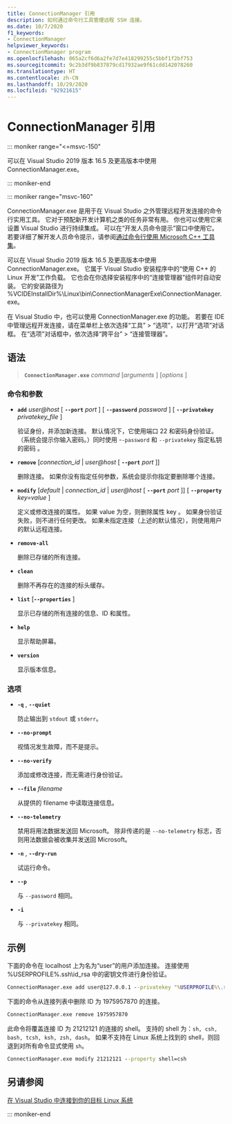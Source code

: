 ```yaml
---
title: ConnectionManager 引用
description: 如何通过命令行工具管理远程 SSH 连接。
ms.date: 10/7/2020
f1_keywords:
- ConnectionManager
helpviewer_keywords:
- ConnectionManager program
ms.openlocfilehash: 065a2cf6d6a2fe7d7e418299255c5bbf1f2bf753
ms.sourcegitcommit: 9c2b3df9b837879cd17932ae9f61cdd142078260
ms.translationtype: HT
ms.contentlocale: zh-CN
ms.lasthandoff: 10/29/2020
ms.locfileid: "92921615"
---
```

# <a name="connectionmanager-reference"></a>ConnectionManager 引用

::: moniker range="<=msvc-150"

可以在 Visual Studio 2019 版本 16.5 及更高版本中使用 ConnectionManager.exe。

::: moniker-end

::: moniker range="msvc-160"

ConnectionManager.exe 是用于在 Visual Studio 之外管理远程开发连接的命令行实用工具。 它对于预配新开发计算机之类的任务非常有用。 你也可以使用它来设置 Visual Studio 进行持续集成。 可以在“开发人员命令提示”窗口中使用它。 若要详细了解开发人员命令提示，请参阅[通过命令行使用 Microsoft C++ 工具集](../build/building-on-the-command-line.md)。

可以在 Visual Studio 2019 版本 16.5 及更高版本中使用 ConnectionManager.exe。 它属于 Visual Studio 安装程序中的“使用 C++ 的 Linux 开发”工作负载。 它也会在你选择安装程序中的“连接管理器”组件时自动安装。 它的安装路径为 %VCIDEInstallDir%\\Linux\\bin\\ConnectionManagerExe\\ConnectionManager.exe。

在 Visual Studio 中，也可以使用 ConnectionManager.exe 的功能。 若要在 IDE 中管理远程开发连接，请在菜单栏上依次选择“工具” > “选项”，以打开“选项”对话框。 在“选项”对话框中，依次选择“跨平台” > “连接管理器”。

## <a name="syntax"></a>语法

> **`ConnectionManager.exe`** *command* \[*arguments* ] \[*options* ]

### <a name="commands-and-arguments"></a>命令和参数

- **`add`** *user\@host* \[ **`--port`** *port* ] \[ **`--password`** *password* ] \[ **`--privatekey`** *privatekey_file* ]

  验证身份，并添加新连接。 默认情况下，它使用端口 22 和密码身份验证。 （系统会提示你输入密码。）同时使用 -`-password` 和 `--privatekey` 指定私钥的密码 。

- **`remove`** \[*connection_id* \| *user\@host* \[ **`--port`** *port* ]]

  删除连接。 如果你没有指定任何参数，系统会提示你指定要删除哪个连接。
  
- **`modify`** \[*default* \| *connection_id* \| *user\@host* \[ **`--port`** *port* ]] \[ **`--property`** *key=value* ]

  定义或修改连接的属性。
  如果 value 为空，则删除属性 key 。
  如果身份验证失败，则不进行任何更改。
  如果未指定连接（上述的默认情况），则使用用户的默认远程连接。

- **`remove-all`**

  删除已存储的所有连接。
  
- **`clean`**

  删除不再存在的连接的标头缓存。 

- **`list`** \[**`--properties`** ]

  显示已存储的所有连接的信息、ID 和属性。 

- **`help`**

  显示帮助屏幕。

- **`version`**

  显示版本信息。

### <a name="options"></a>选项

- **`-q`** , **`--quiet`**

  防止输出到 `stdout` 或 `stderr`。

- **`--no-prompt`**

  视情况发生故障，而不是提示。

- **`--no-verify`**

  添加或修改连接，而无需进行身份验证。

- **`--file`** *filename*

  从提供的 filename 中读取连接信息。

- **`--no-telemetry`**

  禁用将用法数据发送回 Microsoft。 除非传递的是 `--no-telemetry` 标志，否则用法数据会被收集并发送回 Microsoft。  

- **`-n`** , **`--dry-run`**

  试运行命令。
 
- **`--p`**

  与 `--password` 相同。

- **`-i`**

  与 `--privatekey` 相同。

## <a name="examples"></a>示例

下面的命令在 localhost 上为名为“user”的用户添加连接。 连接使用 %USERPROFILE%\.ssh\id_rsa 中的密钥文件进行身份验证。

```cmd
ConnectionManager.exe add user@127.0.0.1 --privatekey "%USERPROFILE%\.ssh\id_rsa"
```

下面的命令从连接列表中删除 ID 为 1975957870 的连接。

```cmd
ConnectionManager.exe remove 1975957870
```

此命令将覆盖连接 ID 为 21212121 的连接的 shell。 支持的 shell 为：`sh, csh, bash, tcsh, ksh, zsh, dash`。 如果不支持在 Linux 系统上找到的 shell，则回退到对所有命令显式使用 `sh`。

```cmd
ConnectionManager.exe modify 21212121 --property shell=csh
```

## <a name="see-also"></a>另请参阅

[在 Visual Studio 中连接到你的目标 Linux 系统](connect-to-your-remote-linux-computer.md)

::: moniker-end